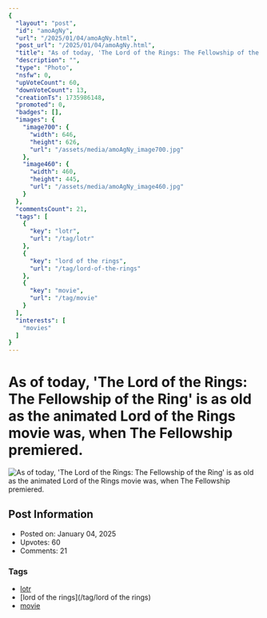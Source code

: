 ```yaml
---
{
  "layout": "post",
  "id": "amoAgNy",
  "url": "/2025/01/04/amoAgNy.html",
  "post_url": "/2025/01/04/amoAgNy.html",
  "title": "As of today, 'The Lord of the Rings: The Fellowship of the Ring' is as old as the animated Lord of the Rings movie was, when The Fellowship premiered.",
  "description": "",
  "type": "Photo",
  "nsfw": 0,
  "upVoteCount": 60,
  "downVoteCount": 13,
  "creationTs": 1735986148,
  "promoted": 0,
  "badges": [],
  "images": {
    "image700": {
      "width": 646,
      "height": 626,
      "url": "/assets/media/amoAgNy_image700.jpg"
    },
    "image460": {
      "width": 460,
      "height": 445,
      "url": "/assets/media/amoAgNy_image460.jpg"
    }
  },
  "commentsCount": 21,
  "tags": [
    {
      "key": "lotr",
      "url": "/tag/lotr"
    },
    {
      "key": "lord of the rings",
      "url": "/tag/lord-of-the-rings"
    },
    {
      "key": "movie",
      "url": "/tag/movie"
    }
  ],
  "interests": [
    "movies"
  ]
}
---
```


# As of today, 'The Lord of the Rings: The Fellowship of the Ring' is as old as the animated Lord of the Rings movie was, when The Fellowship premiered.

![As of today, 'The Lord of the Rings: The Fellowship of the Ring' is as old as the animated Lord of the Rings movie was, when The Fellowship premiered.](/assets/media/amoAgNy_image700.jpg)

## Post Information

- Posted on: January 04, 2025
- Upvotes: 60
- Comments: 21

### Tags

- [lotr](/tag/lotr)
- [lord of the rings](/tag/lord of the rings)
- [movie](/tag/movie)
